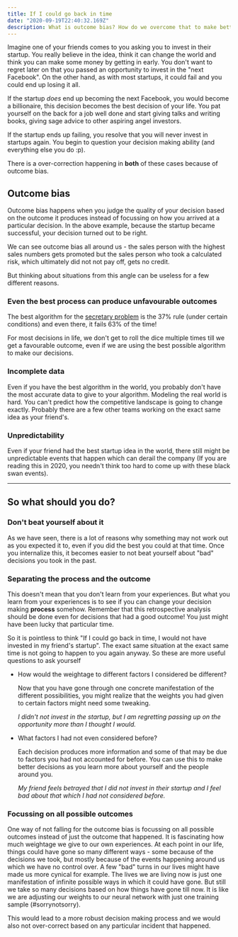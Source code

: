 ```yaml
---
title: If I could go back in time
date: "2020-09-19T22:40:32.169Z"
description: What is outcome bias? How do we overcome that to make better decisions?
---
```


Imagine one of your friends comes to you asking you to invest in their startup. You really believe in the idea, think it can change the world and think you can make some money by getting in early. You don't want to regret later on that you passed an opportunity to invest in the "next Facebook". On the other hand, as with most startups, it could fail and you could end up losing it all.

If the startup _does_ end up becoming the next Facebook, you would become a billionaire, this decision becomes the best decision of your life. You pat yourself on the back for a job well done and start giving talks and writing books, giving sage advice to other aspiring angel investors.

If the startup ends up failing, you resolve that you will never invest in startups again. You begin to question your decision making ability (and everything else you do :p).

There is a over-correction happening in **both** of these cases because of outcome bias.

## Outcome bias

Outcome bias happens when you judge the quality of your decision based on the outcome it produces instead of focussing on how you arrived at a particular decision. In the above example, because the startup became successful, your decision turned out to be right.

We can see outcome bias all around us - the sales person with the highest sales numbers gets promoted but the sales person who took a calculated risk, which ultimately did not not pay off, gets no credit.

But thinking about situations from this angle can be useless for a few different reasons.

### Even the best process can produce unfavourable outcomes

The best algorithm for the [secretary problem](https://en.wikipedia.org/wiki/Secretary_problem) is the 37% rule (under certain conditions) and even there, it fails 63% of the time!

For most decisions in life, we don't get to roll the dice multiple times till we get a favourable outcome, even if we are using the best possible algorithm to make our decisions.

### Incomplete data

Even if you have the best algorithm in the world, you probably don't have the most accurate data to give to your algorithm. Modeling the real world is hard. You can't predict how the competitive landscape is going to change exactly. Probably there are a few other teams working on the exact same idea as your friend's.

### Unpredictability

Even if your friend had the best startup idea in the world, there still might be unpredictable events that happen which can derail the company (If you are reading this in 2020, you needn't think too hard to come up with these black swan events).

---

## So what should you do?

### Don't beat yourself about it

As we have seen, there is a lot of reasons why something may not work out as you expected it to, even if you did the best you could at that time. Once you internalize this, it becomes easier to not beat yourself about "bad" decisions you took in the past.

### Separating the process and the outcome

This doesn't mean that you don't learn from your experiences. But what you learn from your experiences is to see if you can change your decision making **process** somehow. Remember that this retrospective analysis should be done even for decisions that had a good outcome! You just might have been lucky that particular time.

So it is pointless to think "If I could go back in time, I would not have invested in my friend's startup". The exact same situation at the exact same time is not going to happen to you again anyway. So these are more useful questions to ask yourself

- How would the weightage to different factors I considered be different?

  Now that you have gone through one concrete manifestation of the different possibilities, you might realize that the weights you had given to certain factors might need some tweaking.

  _I didn't not invest in the startup, but I am regretting passing up on the opportunity more than I thought I would._

- What factors I had not even considered before?

  Each decision produces more information and some of that may be due to factors you had not accounted for before. You can use this to make better decisions as you learn more about yourself and the people around you.

  _My friend feels betrayed that I did not invest in their startup and I feel bad about that which I had not considered before._

### Focussing on all possible outcomes

One way of not falling for the outcome bias is focussing on all possible outcomes instead of just the outcome that happened. It is fascinating how much weightage we give to our own experiences. At each point in our life, things could have gone so many different ways - some because of the decisions we took, but mostly because of the events happening around us which we have no control over. A few "bad" turns in our lives might have made us more cynical for example. The lives we are living now is just one manifestation of infinite possible ways in which it could have gone. But still we take so many decisions based on how things have gone till now. It is like we are adjusting our weights to our neural network with just one training sample (#sorrynotsorry).

This would lead to a more robust decision making process and we would also not over-correct based on any particular incident that happened.
